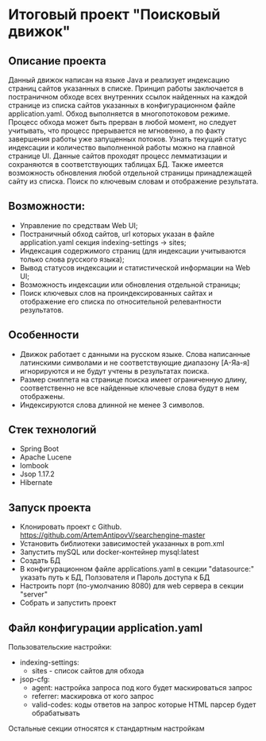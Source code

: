 # Итоговый проект "Поисковый движок"
## Описание проекта
Данный движок написан на языке Java и реализует индексацию страниц сайтов указанных в списке. Принцип работы заключается в постраничном обходе всех внутренних ссылок найденных на каждой странице из списка сайтов указанных в конфигурационном файле application.yaml. Обход выполняется в многопотоковом режиме. Процесс обхода может быть прерван в любой момент, но следует учитывать, что процесс прерывается не мгновенно, а по факту завершения работы уже запущенных потоков. Узнать текущий статус индексации и количество выполненной работы можно на главной странице UI. Данные сайтов проходят процесс лемматизации и сохраняются в соответствующих таблицах БД. Также имеется возможность обновления любой отдельной страницы принадлежащей сайту из списка. Поиск по ключевым словам и отображение результата. 

## Возможности:

* Управление по средствам Web UI;
* Постраничный обход сайтов, url которых указан в файле application.yaml секция indexing-settings -> sites;
* Индексация содержимого страниц (для индексации учитываются только слова русского языка);
* Вывод статусов индексации и статистической информации на Web UI;
* Возможность индексации или обновления отдельной страницы;
* Поиск ключевых слов на проиндексированных сайтах и отображение его списка по относительной релевантности результатов.

## Особенности
* Движок работает с данными на русском языке. Слова написанные латинскими символами и не соответствующие диапазону [А-Яа-я] игнорируются и не будут учтены в результатах поиска.
* Размер сниппета на странице поиска имеет ограниченную длину, соответственно не все найденные ключевые слова будут в нем отображены.
* Индексируются слова длинной не менее 3 символов.

## Стек технологий
* Spring Boot
* Apache Lucene 
* lombook
* Jsop 1.17.2
* Hibernate

## Запуск проекта
* Клонировать проект с Github.
  https://github.com/ArtemAntipovV/searchengine-master
* Установить библиотеки зависимостей указанных в pom.xml
* Запустить mySQL или docker-контейнер mysql:latest
* Создать БД 
* В конфигурационном файле applications.yaml в секции "datasource:" указать путь к БД, Ползователя и Пароль доступа к БД
* Настроить порт (по-умолчанию 8080) для web сервера в секции "server"
* Собрать и запустить проект

## Файл конфигурации application.yaml
Пользовательские настройки:
* indexing-settings: 
  * sites - список сайтов для обхода
* jsop-cfg:
  * agent: настройка запроса под кого будет маскироваться запрос
  * referrer: маскировка от кого запрос
  * valid-codes: коды ответов на запрос которые HTML парсер будет обрабатывать

  
Остальные секции относятся к стандартным настройкам

